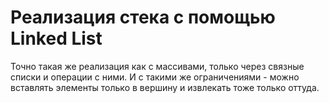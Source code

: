 # Реализация стека с помощью Linked List
Точно такая же реализация как с массивами, только через связные списки и операции с ними. И с такими же ограничениями - можно вставлять элементы только в вершину
и извлекать тоже только оттуда.
